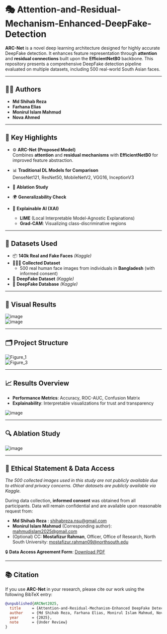 # 🎭 Attention-and-Residual-Mechanism-Enhanced-DeepFake-Detection

**ARC-Net** is a novel deep learning architecture designed for highly accurate DeepFake detection. It enhances feature representation through **attention** and **residual connections** built upon the **EfficientNetB0** backbone. This repository presents a comprehensive DeepFake detection pipeline evaluated on multiple datasets, including 500 real-world South Asian faces.

---

## 👨‍🔬 Authors

- **Md Shihab Reza**  
- **Farhana Elias**  
- **Monirul Islam Mahmud**  
- **Nova Ahmed**  

---

## 📌 Key Highlights

- ⚙️ **ARC-Net (Proposed Model)**  
   Combines **attention** and **residual mechanisms** with **EfficientNetB0** for improved feature abstraction.

- 📊 **Traditional DL Models for Comparison**  
   DenseNet121, ResNet50, MobileNetV2, VGG16, InceptionV3

- 🧪 **Ablation Study**  

- 🌍 **Generalizability Check**  

- 🧠 **Explainable AI (XAI)**  
   - **LIME** (Local Interpretable Model-Agnostic Explanations)  
   - **Grad-CAM**: Visualizing class-discriminative regions

---

## 📂 Datasets Used

- 📦 **140k Real and Fake Faces** *(Kaggle)*  
- 🧑‍🤝‍🧑 **Collected Dataset**  
   - 500 real human face images from individuals in **Bangladesh** (with informed consent)  
- 🧬 **DeepFake Dataset** *(Kaggle)*  
- 📼 **DeepFake Database** *(Kaggle)*

---

## 📸 Visual Results

![image](https://github.com/user-attachments/assets/d1d3ff70-ce7e-4963-bd29-e4e8ced0f24b)  
![image](https://github.com/user-attachments/assets/9a5e8ba9-5f28-45f5-84c3-3d53b528bc57)

---

## 🗂️ Project Structure

![Figure_1](https://github.com/user-attachments/assets/3d85e58a-c001-41e0-841d-d3cfb39c980c)  
![Figure_3](https://github.com/user-attachments/assets/3aa8859f-b3bb-4350-804c-ada8a9c981c0)

---

## 📈 Results Overview

- **Performance Metrics**: Accuracy, ROC-AUC, Confusion Matrix  
- **Explainability**: Interpretable visualizations for trust and transparency

![image](https://github.com/user-attachments/assets/9b091d9a-d8a7-4ce0-b4e6-626c2cb0d927)

---

## 🔍 Ablation Study

![image](https://github.com/user-attachments/assets/c13d6295-f0e7-46a9-95a0-a871d037a351)

---

## 📜 Ethical Statement & Data Access

*The 500 collected images used in this study are not publicly available due to ethical and privacy concerns. Other datasets are publicly available via Kaggle.*

During data collection, **informed consent** was obtained from all participants. Data will remain confidential and are available upon reasonable request from:

- **Md Shihab Reza** : shihabreza.nsu@gmail.com
- **Monirul Islam Mahmud** (Corresponding author): mahmudislam2025@gmail.com
- (Optional) CC: **Mostafizur Rahman**, Officer, Office of Research, North South University: mostafizur.rahman09@northsouth.edu

🔒 **Data Access Agreement Form**: [Download PDF](https://github.com/user-attachments/files/20913085/Data.Access.Agreement.pdf)

---

## 📚 Citation

If you use **ARC-Net** in your research, please cite our work using the following BibTeX entry:

```bibtex
@unpublished{ARCNet2025,
  title     = {Attention-and-Residual-Mechanism-Enhanced DeepFake Detection},
  author    = {Md Shihab Reza, Farhana Elias, Monirul Islam Mahmud, Nova Ahmed},
  year      = {2025},
  note      = {Under Review}
}

